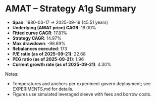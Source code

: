 # AMAT – Strategy A1g Summary

- **Span**: 1980-03-17 → 2025-09-19 (45.51 years)
- **Underlying (AMAT price) CAGR**: 19.00%
- **Fitted curve CAGR**: 17.81%
- **Strategy CAGR**: 14.97%
- **Max drawdown**: -98.69%
- **Rebalances executed**: 173
- **P/E ratio (as of 2025-09-21)**: 22.68
- **PEG ratio (as of 2025-09-21)**: 1.96
- **Current growth rate (as of 2025-09-21)**: 4.30%

Notes:

- Temperatures and anchors per experiment govern deployment; see EXPERIMENTS.md for details.
- Figures use simulated leveraged sleeve with fees and borrow costs.

